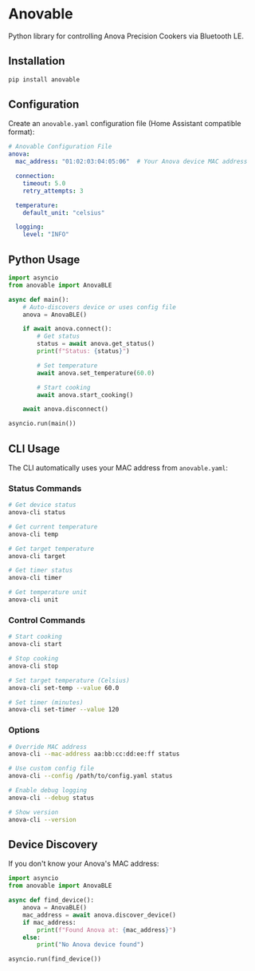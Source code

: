 # Anovable

Python library for controlling Anova Precision Cookers via Bluetooth LE.

## Installation

```bash
pip install anovable
```

## Configuration

Create an `anovable.yaml` configuration file (Home Assistant compatible format):

```yaml
# Anovable Configuration File
anova:
  mac_address: "01:02:03:04:05:06"  # Your Anova device MAC address

  connection:
    timeout: 5.0
    retry_attempts: 3

  temperature:
    default_unit: "celsius"

  logging:
    level: "INFO"
```

## Python Usage

```python
import asyncio
from anovable import AnovaBLE

async def main():
    # Auto-discovers device or uses config file
    anova = AnovaBLE()

    if await anova.connect():
        # Get status
        status = await anova.get_status()
        print(f"Status: {status}")

        # Set temperature
        await anova.set_temperature(60.0)

        # Start cooking
        await anova.start_cooking()

    await anova.disconnect()

asyncio.run(main())
```

## CLI Usage

The CLI automatically uses your MAC address from `anovable.yaml`:

### Status Commands
```bash
# Get device status
anova-cli status

# Get current temperature
anova-cli temp

# Get target temperature
anova-cli target

# Get timer status
anova-cli timer

# Get temperature unit
anova-cli unit
```

### Control Commands
```bash
# Start cooking
anova-cli start

# Stop cooking
anova-cli stop

# Set target temperature (Celsius)
anova-cli set-temp --value 60.0

# Set timer (minutes)
anova-cli set-timer --value 120
```

### Options
```bash
# Override MAC address
anova-cli --mac-address aa:bb:cc:dd:ee:ff status

# Use custom config file
anova-cli --config /path/to/config.yaml status

# Enable debug logging
anova-cli --debug status

# Show version
anova-cli --version
```

## Device Discovery

If you don't know your Anova's MAC address:

```python
import asyncio
from anovable import AnovaBLE

async def find_device():
    anova = AnovaBLE()
    mac_address = await anova.discover_device()
    if mac_address:
        print(f"Found Anova at: {mac_address}")
    else:
        print("No Anova device found")

asyncio.run(find_device())
```
